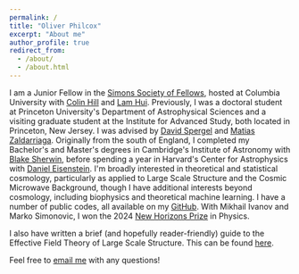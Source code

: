 ```yaml
---
permalink: /
title: "Oliver Philcox"
excerpt: "About me"
author_profile: true
redirect_from:
  - /about/
  - /about.html
---
```


I am a Junior Fellow in the [Simons Society of Fellows](https://www.simonsfoundation.org/simons-society-of-fellows/), hosted at Columbia University with [Colin Hill](http://user.astro.columbia.edu/~jch/) and [Lam Hui](http://user.astro.columbia.edu/~lhui/). Previously, I was a doctoral student at Princeton University's Department of Astrophysical Sciences and a visiting graduate student at the Institute for Advanced Study, both located in Princeton, New Jersey. I was advised by [David Spergel](https://www.simonsfoundation.org/team/david-spergel/) and [Matias Zaldarriaga](https://www.sns.ias.edu/matiasz). Originally from the south of England, I completed my Bachelor's and Master's degrees in Cambridge's Institute of Astronomy with [Blake Sherwin](http://www.damtp.cam.ac.uk/person/bds30), before spending a year in Harvard's Center for Astrophysics with [Daniel Eisenstein](https://astronomy.fas.harvard.edu/people/daniel-eisenstein). I'm broadly interested in theoretical and statistical cosmology, particularly as applied to Large Scale Structure and the Cosmic Microwave Background, though I have additional interests beyond cosmology, including biophysics and theoretical machine learning. I have a number of public codes, all available on my [GitHub](https://github.com/oliverphilcox). With Mikhail Ivanov and Marko Simonovic, I won the 2024 [New Horizons Prize](http://breakthroughprize.org/News/83) in Physics.

I also have written a brief (and hopefully reader-friendly) guide to the Effective Field Theory of Large Scale Structure. This can be found [here](http://oliverphilcox.github.io/files/eft_intro.pdf).

Feel free to [email me](mailto:ohep2@cantab.ac.uk) with any questions!
